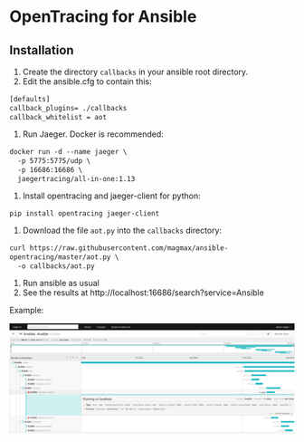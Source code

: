 # OpenTracing for Ansible

## Installation

1. Create the directory `callbacks` in your ansible root directory.
1. Edit the ansible.cfg to contain this:
```
[defaults]
callback_plugins= ./callbacks
callback_whitelist = aot
```
1. Run Jaeger. Docker is recommended:
```
docker run -d --name jaeger \
  -p 5775:5775/udp \
  -p 16686:16686 \
  jaegertracing/all-in-one:1.13
```
1. Install opentracing and jaeger-client for python:
```
pip install opentracing jaeger-client
```
1. Download the file `aot.py` into the `callbacks` directory:
```
curl https://raw.githubusercontent.com/magmax/ansible-opentracing/master/aot.py \
  -o callbacks/aot.py
```
1. Run ansible as usual
1. See the results at http://localhost:16686/search?service=Ansible


Example:

![Example of Jaeger traces running ansible](ansible-jaeger.png)
